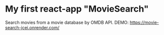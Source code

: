 # My first react-app "MovieSearch"
Search movies from a movie database by OMDB API. DEMO: https://movie-search-jcei.onrender.com/